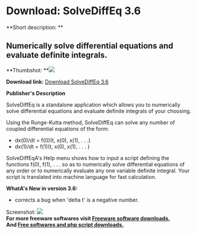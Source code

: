 # Download: SolveDiffEq 3.6

**Short description: **

## Numerically solve differential equations and evaluate definite integrals.

  
**Thumbshot: **![](http://www.freewarefiles.com/screenshot/solvediffeq_md.jpg)   
  
**Download link:** [Download SolveDiffEq 3.6](http://freesoftwares.boysofts.com/SolveDiffEq_program_62653.html)  
  

**Publisher's Description**  
  

SolveDiffEq is a standalone application which allows you to numerically solve
differential equations and evaluate definite integrals of your choosing.

Using the Runge-Kutta method, SolveDiffEq can solve any number of coupled
differential equations of the form:

  * dx(0)/dt = f(0)(t, x(0), x(1), . . .) 
  * dx(1)/dt = f(1)(t, x(0), x(1), . . . ) 

SolveDiffEqA's Help menu shows how to input a script defining the functions
f(0), f(1), . . . so as to numerically solve differential equations of any
order or to numerically evaluate any one variable definite integral. Your
script is translated into machine language for fast calculation.

**WhatA's New in version 3.6:**

  * corrects a bug when 'delta t' is a negative number. 

  
  
Screenshot: ![](http://www.freewarefiles.com/screenshot/solvediffeq.jpg)  
**For more freeware softwares visit [Freeware software downloads.](http://freesoftwares.boysofts.com/)**   
**And [Free softwares and php script downloads.](http://www.boysofts.com/)**

